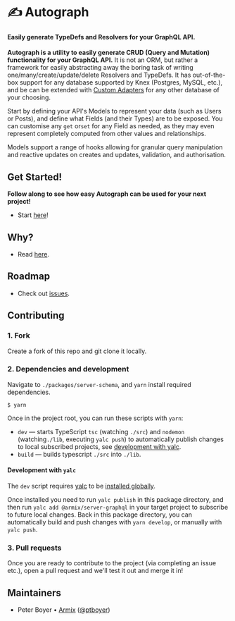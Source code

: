 # ✍️ Autograph

#### Easily generate TypeDefs and Resolvers for your GraphQL API.

**Autograph is a utility to easily generate CRUD (Query and Mutation) functionality for your GraphQL API.** It is not an ORM, but rather a framework for easily abstracting away the boring task of writing one/many/create/update/delete Resolvers and TypeDefs. It has out-of-the-box support for any database supported by Knex (Postgres, MySQL, etc.), and be can be extended with [Custom Adapters](#coming-soon) for any other database of your choosing.

Start by defining your API's Models to represent your data (such as Users or Posts), and define what Fields (and their Types) are to be exposed. You can customise any `get` or`set` for any Field as needed, as they may even represent completely computed from other values and relationships.

Models support a range of hooks allowing for granular query manipulation and reactive updates on creates and updates, validation, and authorisation.

## Get Started!

**Follow along to see how easy Autograph can be used for your next project!**

- Start [here](./docs/get-started.md)!

## Why?

- Read [here](./docs/why.md).

## Roadmap

- Check out [issues](https://github.com/armix-io/armix-server/issues?q=is%3Aopen+is%3Aissue+label%3A%40armix%2Fserver-schema).

## Contributing

### 1. Fork

Create a fork of this repo and git clone it locally.

### 2. Dependencies and development

Navigate to `./packages/server-schema`, and `yarn` install required dependencies.

```shell
$ yarn
```

Once in the project root, you can run these scripts with `yarn`:

- `dev` — starts TypeScript `tsc` (watching `./src`) and `nodemon` (watching`./lib`, executing `yalc push`) to automatically publish changes to local subscribed projects, see [development with yalc](#development-with-yalc).
- `build` — builds typescript `./src` into `./lib`.

#### Development with `yalc`

The `dev` script requires [yalc](https://github.com/whitecolor/yalc) to be [installed globally](https://github.com/whitecolor/yalc#installation).

Once installed you need to run `yalc publish` in this package directory, and then run `yalc add @armix/server-graphql` in your target project to subscribe to future local changes. Back in this package directory, you can automatically build and push changes with `yarn develop`, or manually with `yalc push`.

### 3. Pull requests

Once you are ready to contribute to the project (via completing an issue etc.), open a pull request and we'll test it out and merge it in!

## Maintainers

- Peter Boyer • [Armix](https://armix.io) ([@ptboyer](https://github.com/ptboyer))
